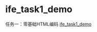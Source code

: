 # ife_task1_demo
任务一：零基础HTML编码
[ife_task1_demo](http://github.com/yuxiu15/ife_task1_demo/index.html)
